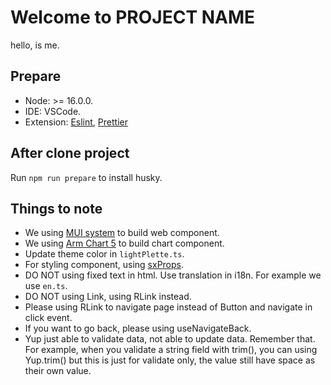 # Welcome to PROJECT NAME

hello, is me.

## Prepare

- Node: >= 16.0.0.
- IDE: VSCode.
- Extension:
  [Eslint](https://marketplace.visualstudio.com/items?itemName=dbaeumer.vscode-eslint),
  [Prettier](https://marketplace.visualstudio.com/items?itemName=esbenp.prettier-vscode)

## After clone project

Run `npm run prepare` to install husky.

## Things to note

- We using [MUI system](https://mui.com/system/getting-started/) to build web component.
- We using [Arm Chart 5](https://www.amcharts.com/docs/v5/) to build chart component.
- Update theme color in `lightPlette.ts`.
- For styling component, using [sxProps](https://mui.com/system/getting-started/the-sx-prop/).
- DO NOT using fixed text in html. Use translation in i18n. For example we use `en.ts`.
- DO NOT using Link, using RLink instead.
- Please using RLink to navigate page instead of Button and navigate in click event.
- If you want to go back, please using useNavigateBack.
- Yup just able to validate data, not able to update data. Remember that. For example, when you validate a string field with trim(), you can using Yup.trim() but this is just for validate only, the value still have space as their own value.
